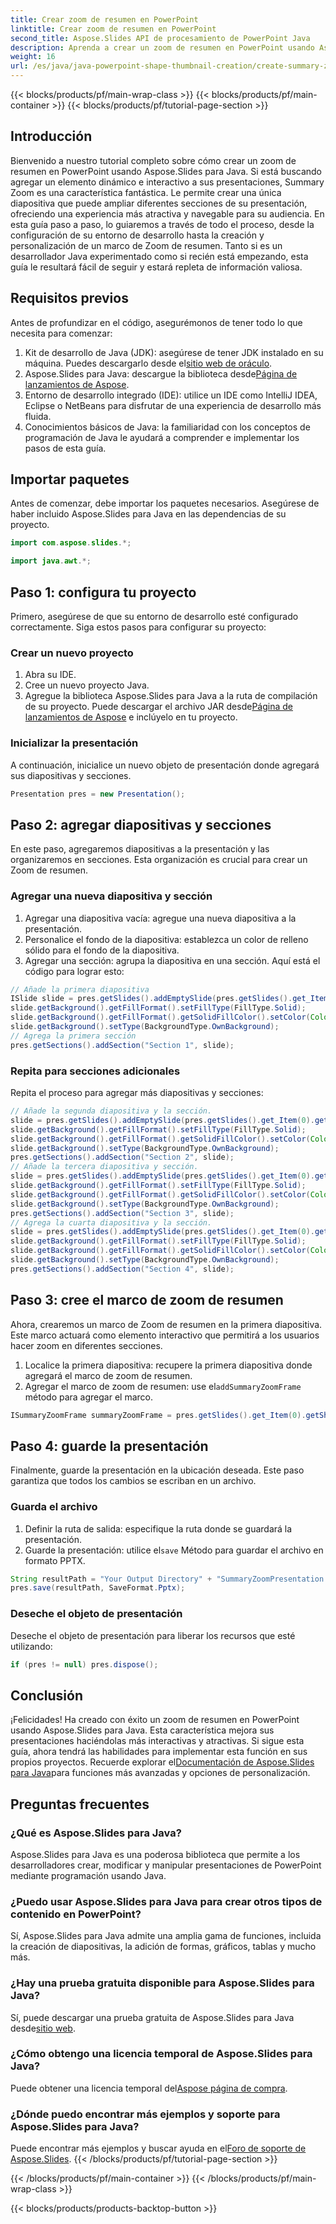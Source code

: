 ```yaml
---
title: Crear zoom de resumen en PowerPoint
linktitle: Crear zoom de resumen en PowerPoint
second_title: Aspose.Slides API de procesamiento de PowerPoint Java
description: Aprenda a crear un zoom de resumen en PowerPoint usando Aspose.Slides para Java con este completo tutorial paso a paso.
weight: 16
url: /es/java/java-powerpoint-shape-thumbnail-creation/create-summary-zoom-powerpoint/
---
```


{{< blocks/products/pf/main-wrap-class >}}
{{< blocks/products/pf/main-container >}}
{{< blocks/products/pf/tutorial-page-section >}}

## Introducción
Bienvenido a nuestro tutorial completo sobre cómo crear un zoom de resumen en PowerPoint usando Aspose.Slides para Java. Si está buscando agregar un elemento dinámico e interactivo a sus presentaciones, Summary Zoom es una característica fantástica. Le permite crear una única diapositiva que puede ampliar diferentes secciones de su presentación, ofreciendo una experiencia más atractiva y navegable para su audiencia.
En esta guía paso a paso, lo guiaremos a través de todo el proceso, desde la configuración de su entorno de desarrollo hasta la creación y personalización de un marco de Zoom de resumen. Tanto si es un desarrollador Java experimentado como si recién está empezando, esta guía le resultará fácil de seguir y estará repleta de información valiosa.
## Requisitos previos
Antes de profundizar en el código, asegurémonos de tener todo lo que necesita para comenzar:
1.  Kit de desarrollo de Java (JDK): asegúrese de tener JDK instalado en su máquina. Puedes descargarlo desde el[sitio web de oráculo](https://www.oracle.com/java/technologies/javase-jdk11-downloads.html).
2.  Aspose.Slides para Java: descargue la biblioteca desde[Página de lanzamientos de Aspose](https://releases.aspose.com/slides/java/).
3. Entorno de desarrollo integrado (IDE): utilice un IDE como IntelliJ IDEA, Eclipse o NetBeans para disfrutar de una experiencia de desarrollo más fluida.
4. Conocimientos básicos de Java: la familiaridad con los conceptos de programación de Java le ayudará a comprender e implementar los pasos de esta guía.
## Importar paquetes
Antes de comenzar, debe importar los paquetes necesarios. Asegúrese de haber incluido Aspose.Slides para Java en las dependencias de su proyecto.
```java
import com.aspose.slides.*;

import java.awt.*;
```
## Paso 1: configura tu proyecto
Primero, asegúrese de que su entorno de desarrollo esté configurado correctamente. Siga estos pasos para configurar su proyecto:
### Crear un nuevo proyecto
1. Abra su IDE.
2. Cree un nuevo proyecto Java.
3.  Agregue la biblioteca Aspose.Slides para Java a la ruta de compilación de su proyecto. Puede descargar el archivo JAR desde[Página de lanzamientos de Aspose](https://releases.aspose.com/slides/java/) e inclúyelo en tu proyecto.
### Inicializar la presentación
A continuación, inicialice un nuevo objeto de presentación donde agregará sus diapositivas y secciones.
```java
Presentation pres = new Presentation();
```
## Paso 2: agregar diapositivas y secciones
En este paso, agregaremos diapositivas a la presentación y las organizaremos en secciones. Esta organización es crucial para crear un Zoom de resumen.
### Agregar una nueva diapositiva y sección
1. Agregar una diapositiva vacía: agregue una nueva diapositiva a la presentación.
2. Personalice el fondo de la diapositiva: establezca un color de relleno sólido para el fondo de la diapositiva.
3. Agregar una sección: agrupa la diapositiva en una sección.
Aquí está el código para lograr esto:
```java
// Añade la primera diapositiva
ISlide slide = pres.getSlides().addEmptySlide(pres.getSlides().get_Item(0).getLayoutSlide());
slide.getBackground().getFillFormat().setFillType(FillType.Solid);
slide.getBackground().getFillFormat().getSolidFillColor().setColor(Color.GRAY);
slide.getBackground().setType(BackgroundType.OwnBackground);
// Agrega la primera sección
pres.getSections().addSection("Section 1", slide);
```
### Repita para secciones adicionales
Repita el proceso para agregar más diapositivas y secciones:
```java
// Añade la segunda diapositiva y la sección.
slide = pres.getSlides().addEmptySlide(pres.getSlides().get_Item(0).getLayoutSlide());
slide.getBackground().getFillFormat().setFillType(FillType.Solid);
slide.getBackground().getFillFormat().getSolidFillColor().setColor(Color.CYAN);
slide.getBackground().setType(BackgroundType.OwnBackground);
pres.getSections().addSection("Section 2", slide);
// Añade la tercera diapositiva y sección.
slide = pres.getSlides().addEmptySlide(pres.getSlides().get_Item(0).getLayoutSlide());
slide.getBackground().getFillFormat().setFillType(FillType.Solid);
slide.getBackground().getFillFormat().getSolidFillColor().setColor(Color.MAGENTA);
slide.getBackground().setType(BackgroundType.OwnBackground);
pres.getSections().addSection("Section 3", slide);
// Agrega la cuarta diapositiva y la sección.
slide = pres.getSlides().addEmptySlide(pres.getSlides().get_Item(0).getLayoutSlide());
slide.getBackground().getFillFormat().setFillType(FillType.Solid);
slide.getBackground().getFillFormat().getSolidFillColor().setColor(Color.GREEN);
slide.getBackground().setType(BackgroundType.OwnBackground);
pres.getSections().addSection("Section 4", slide);
```
## Paso 3: cree el marco de zoom de resumen
Ahora, crearemos un marco de Zoom de resumen en la primera diapositiva. Este marco actuará como elemento interactivo que permitirá a los usuarios hacer zoom en diferentes secciones.

1. Localice la primera diapositiva: recupere la primera diapositiva donde agregará el marco de zoom de resumen.
2.  Agregar el marco de zoom de resumen: use el`addSummaryZoomFrame` método para agregar el marco.
```java
ISummaryZoomFrame summaryZoomFrame = pres.getSlides().get_Item(0).getShapes().addSummaryZoomFrame(150, 50, 300, 200);
```
## Paso 4: guarde la presentación
Finalmente, guarde la presentación en la ubicación deseada. Este paso garantiza que todos los cambios se escriban en un archivo.
### Guarda el archivo
1. Definir la ruta de salida: especifique la ruta donde se guardará la presentación.
2.  Guarde la presentación: utilice el`save` Método para guardar el archivo en formato PPTX.
```java
String resultPath = "Your Output Directory" + "SummaryZoomPresentation.pptx";
pres.save(resultPath, SaveFormat.Pptx);
```
### Deseche el objeto de presentación
Deseche el objeto de presentación para liberar los recursos que esté utilizando:
```java
if (pres != null) pres.dispose();
```
## Conclusión
 ¡Felicidades! Ha creado con éxito un zoom de resumen en PowerPoint usando Aspose.Slides para Java. Esta característica mejora sus presentaciones haciéndolas más interactivas y atractivas. Si sigue esta guía, ahora tendrá las habilidades para implementar esta función en sus propios proyectos. Recuerde explorar el[Documentación de Aspose.Slides para Java](https://reference.aspose.com/slides/java/)para funciones más avanzadas y opciones de personalización.
## Preguntas frecuentes
### ¿Qué es Aspose.Slides para Java?
Aspose.Slides para Java es una poderosa biblioteca que permite a los desarrolladores crear, modificar y manipular presentaciones de PowerPoint mediante programación usando Java.
### ¿Puedo usar Aspose.Slides para Java para crear otros tipos de contenido en PowerPoint?
Sí, Aspose.Slides para Java admite una amplia gama de funciones, incluida la creación de diapositivas, la adición de formas, gráficos, tablas y mucho más.
### ¿Hay una prueba gratuita disponible para Aspose.Slides para Java?
Sí, puede descargar una prueba gratuita de Aspose.Slides para Java desde[sitio web](https://releases.aspose.com/).
### ¿Cómo obtengo una licencia temporal de Aspose.Slides para Java?
 Puede obtener una licencia temporal del[Aspose página de compra](https://purchase.aspose.com/temporary-license/).
### ¿Dónde puedo encontrar más ejemplos y soporte para Aspose.Slides para Java?
 Puede encontrar más ejemplos y buscar ayuda en el[Foro de soporte de Aspose.Slides](https://forum.aspose.com/c/slides/11).
{{< /blocks/products/pf/tutorial-page-section >}}

{{< /blocks/products/pf/main-container >}}
{{< /blocks/products/pf/main-wrap-class >}}

{{< blocks/products/products-backtop-button >}}
